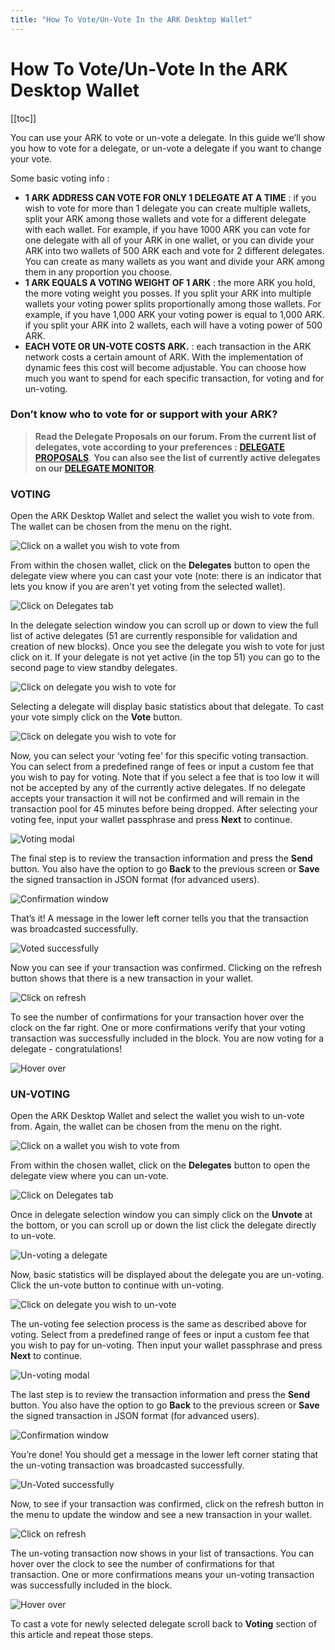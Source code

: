 ```yaml
---
title: "How To Vote/Un-Vote In the ARK Desktop Wallet"
---
```


# How To Vote/Un-Vote In the ARK Desktop Wallet

[[toc]]

You can use your ARK to vote or un-vote a delegate. In this guide we’ll show you how to vote for a delegate, or un-vote a delegate if you want to change your vote.

Some basic voting info :

-   **1 ARK ADDRESS CAN VOTE FOR ONLY 1 DELEGATE AT A TIME** : if you wish to vote for more than 1 delegate you can create multiple wallets, split your ARK among those wallets and vote for a different delegate with each wallet. For example, if you have 1000 ARK you can vote for one delegate with all of your ARK in one wallet, or you can divide your ARK into two wallets of 500 ARK each and vote for 2 different delegates. You can create as many wallets as you want and divide your ARK among them in any proportion you choose.
-   **1 ARK EQUALS A VOTING WEIGHT OF 1 ARK** : the more ARK you hold, the more voting weight you posses. If you split your ARK into multiple wallets your voting power splits proportionally among those wallets. For example, if you have 1,000 ARK your voting power is equal to 1,000 ARK. if you split your ARK into 2 wallets, each will have a voting power of 500 ARK.
-   **EACH VOTE OR UN-VOTE COSTS ARK.** : each transaction in the ARK network costs a certain amount of ARK. With the implementation of dynamic fees this cost will become adjustable. You can choose how much you want to spend for each specific transaction, for voting and for un-voting.

### Don’t know who to vote for or support with your ARK?

> **Read the Delegate Proposals on our forum. From the current list of delegates, vote according to your preferences :** [**DELEGATE PROPOSALS**](https://forum.ark.io/category/5/delegates).
> **You can also see the list of currently active delegates on our [**DELEGATE MONITOR**](https://explorer.ark.io/delegateMonitor)**.

### VOTING

Open the ARK Desktop Wallet and select the wallet you wish to vote from. The wallet can be chosen from the menu on the right.

![Click on a wallet you wish to vote from](./assets/how-to-vote-in-the-ark-desktop-wallet/clickonawallet.jpg)

From within the chosen wallet, click on the **Delegates** button to open the delegate view where you can cast your vote (note: there is an indicator that lets you know if you are aren't yet voting from the selected wallet).

![Click on Delegates tab](./assets/how-to-vote-in-the-ark-desktop-wallet/clickondelegates.jpg)

In the delegate selection window you can scroll up or down to view the full list of active delegates (51 are currently responsible for validation and creation of new blocks). Once you see the delegate you wish to vote for just click on it. If your delegate is not yet active (in the top 51) you can go to the second page to view standby delegates.

![Click on delegate you wish to vote for](./assets/how-to-vote-in-the-ark-desktop-wallet/clickonadelegate.jpg)

Selecting a delegate will display basic statistics about that delegate. To cast your vote simply click on the **Vote** button.

![Click on delegate you wish to vote for](./assets/how-to-vote-in-the-ark-desktop-wallet/clickonvotebutton.jpg)

Now, you can select your ‘voting fee' for this specific voting transaction. You can select from a predefined range of fees or input a custom fee that you wish to pay for voting. Note that if you select a fee that is too low it will not be accepted by any of the currently active delegates.  If no delegate accepts your transaction it will not be confirmed and will remain in the transaction pool for 45 minutes before being dropped. After selecting your voting fee, input your wallet passphrase and press **Next** to continue.

![Voting modal](./assets/how-to-vote-in-the-ark-desktop-wallet/votingmodal.jpg)

The final step is to review the transaction information and press the **Send** button. You also have the option to go **Back** to the previous screen or **Save** the signed transaction in JSON format (for advanced users).

![Confirmation window](./assets/how-to-vote-in-the-ark-desktop-wallet/clickonsend.jpg)

That’s it! A message in the lower left corner tells you that the transaction was broadcasted successfully.

![Voted successfully](./assets/how-to-vote-in-the-ark-desktop-wallet/votedsuccessfully.jpg)

Now you can see if your transaction was confirmed. Clicking on the refresh button shows that there is a new transaction in your wallet.

![Click on refresh](./assets/how-to-vote-in-the-ark-desktop-wallet/clickonrefresh.jpg)

To see the number of confirmations for your transaction hover over the clock on the far right. One or more confirmations verify that your voting transaction was successfully included in the block. You are now voting for a delegate - congratulations!

![Hover over](./assets/how-to-vote-in-the-ark-desktop-wallet/hoveroverclock.jpg)

### UN-VOTING

Open the ARK Desktop Wallet and select the wallet you wish to un-vote from. Again, the wallet can be chosen from the menu on the right.

![Click on a wallet you wish to vote from](./assets/how-to-vote-in-the-ark-desktop-wallet/clickonawallet.jpg)

From within the chosen wallet, click on the **Delegates** button to open the delegate view where you can un-vote.

![Click on Delegates tab](./assets/how-to-vote-in-the-ark-desktop-wallet/clickondelegatesunvoting.jpg)

Once in delegate selection window you can simply click on the **Unvote** at the bottom, or you can scroll up or down the list click the delegate directly to un-vote.

![Un-voting a delegate](./assets/how-to-vote-in-the-ark-desktop-wallet/windowunvoting.jpg)

Now, basic statistics will be displayed about the delegate you are un-voting. Click the un-vote button to continue with un-voting.

![Click on delegate you wish to un-vote](./assets/how-to-vote-in-the-ark-desktop-wallet/unvotebutton.jpg)

The un-voting fee selection process is the same as described above for voting. Select from a predefined range of fees or input a custom fee that you wish to pay for un-voting. Then input your wallet passphrase and press **Next** to continue.

![Un-voting modal](./assets/how-to-vote-in-the-ark-desktop-wallet/unvotingmodal.jpg)

The last step is to review the transaction information and press the **Send** button. You also have the option to go **Back** to the previous screen or **Save** the signed transaction in JSON format (for advanced users).


![Confirmation window](./assets/how-to-vote-in-the-ark-desktop-wallet/unvotedelegate.jpg)

You’re done! You should get a message in the lower left corner stating that the un-voting transaction was broadcasted successfully.

![Un-Voted successfully](./assets/how-to-vote-in-the-ark-desktop-wallet/unvotedsuccessfully.jpg)

Now, to see if your transaction was confirmed, click on the refresh button in the menu to update the window and see a new transaction in your wallet.

![Click on refresh](./assets/how-to-vote-in-the-ark-desktop-wallet/clickonrefresh.jpg)

The un-voting transaction now shows in your list of transactions. You can hover over the clock to see the number of confirmations for that transaction. One or more confirmations means your un-voting transaction was successfully included in the block.

![Hover over](./assets/how-to-vote-in-the-ark-desktop-wallet/hoveroverunvote.jpg)

To cast a vote for newly selected delegate scroll back to **Voting** section of this article and repeat those steps.
